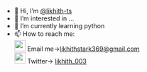 - 👋 Hi, I’m <a href='https://github.com/likhith-ts' target="_blank">@likhith-ts</a>
- 👀 I’m interested in ...
- 🌱 I’m currently learning python
- 📫 How to reach me:</br>
   <img src='https://www.iconpacks.net/icons/1/free-mail-icon-142-thumb.png' height=25px> Email me-><a href='https://mail.google.com/mail/?view=cm&fs=1&to=likhithstark369@gmail.com' target="_blank">likhithstark369@gmail.com</a></br>
   <img src='https://cdn-icons.flaticon.com/png/512/739/premium/739257.png?token=exp=1634400542~hmac=62cf3a0767c642978ffa8c072cac46fc' height=25px> Twitter-> <a href='https://twitter.com/likhith_003?ref_src=twsrc%5Etfw' target="_blank">likhith_003</a></br>

<!---
likhith-ts/likhith-ts is a ✨ special ✨ repository because its `README.md` (this file) appears on your GitHub profile.
You can click the Preview link to take a look at your changes.
--->
<!-- - 💞️ I’m looking to collaborate on ... -->
